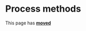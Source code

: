 # Process methods

This page has [**moved**](https://lib-docs.delphidabbler.com/MD5/1/API/TPJMD5-Process)
